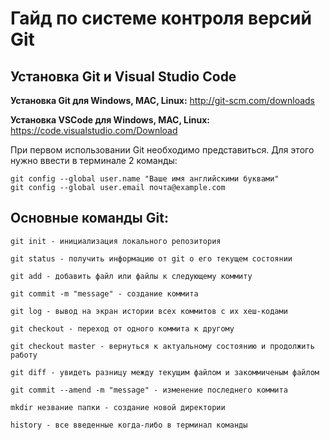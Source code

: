 # Гайд по системе контроля версий Git

## Установка Git и Visual Studio Code
**Установка Git для Windows, MAC, Linux:** http://git-scm.com/downloads

**Установка VSCode для Windows, MAC, Linux:** https://code.visualstudio.com/Download

При первом использовании Git необходимо представиться. Для этого
нужно ввести в терминале 2 команды:
```fix
git config --global user.name "Ваше имя английскими буквами"
git config --global user.email почта@example.com
```

## Основные команды Git:
```fix
git init - инициализация локального репозитория

git status - получить информацию от git о его текущем состоянии

git add - добавить файл или файлы к следующему коммиту

git commit -m "message" - создание коммита

git log - вывод на экран истории всех коммитов с их хеш-кодами

git checkout - переход от одного коммита к другому

git checkout master - вернуться к актуальному состоянию и продолжить работу

git diff - увидеть разницу между текущим файлом и закоммиченым файлом

git commit --amend -m "message" - изменение последнего коммита

mkdir незвание папки - создание новой директории

history - все введенные когда-либо в терминал команды
```